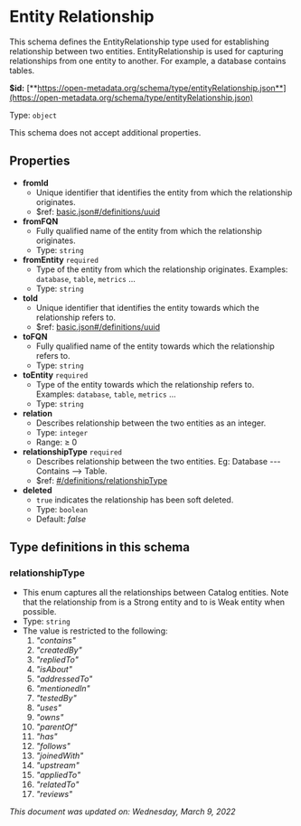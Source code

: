 # Entity Relationship

This schema defines the EntityRelationship type used for establishing relationship between two entities. EntityRelationship is used for capturing relationships from one entity to another. For example, a database contains tables.

**$id:** [**https://open-metadata.org/schema/type/entityRelationship.json**](https://open-metadata.org/schema/type/entityRelationship.json)

Type: `object`

This schema does not accept additional properties.

## Properties

* **fromId**
  * Unique identifier that identifies the entity from which the relationship originates.
  * $ref: [basic.json#/definitions/uuid](basic.md#uuid)
* **fromFQN**
  * Fully qualified name of the entity from which the relationship originates.
  * Type: `string`
* **fromEntity** `required`
  * Type of the entity from which the relationship originates. Examples: `database`, `table`, `metrics` ...
  * Type: `string`
* **toId**
  * Unique identifier that identifies the entity towards which the relationship refers to.
  * $ref: [basic.json#/definitions/uuid](basic.md#uuid)
* **toFQN**
  * Fully qualified name of the entity towards which the relationship refers to.
  * Type: `string`
* **toEntity** `required`
  * Type of the entity towards which the relationship refers to. Examples: `database`, `table`, `metrics` ...
  * Type: `string`
* **relation**
  * Describes relationship between the two entities as an integer.
  * Type: `integer`
  * Range: ≥ 0
* **relationshipType** `required`
  * Describes relationship between the two entities. Eg: Database --- Contains --> Table.
  * $ref: [#/definitions/relationshipType](entityrelationship.md#relationshiptype)
* **deleted**
  * `true` indicates the relationship has been soft deleted.
  * Type: `boolean`
  * Default: _false_

## Type definitions in this schema

### relationshipType

* This enum captures all the relationships between Catalog entities. Note that the relationship from is a Strong entity and to is Weak entity when possible.
* Type: `string`
* The value is restricted to the following:
  1. _"contains"_
  2. _"createdBy"_
  3. _"repliedTo"_
  4. _"isAbout"_
  5. _"addressedTo"_
  6. _"mentionedIn"_
  7. _"testedBy"_
  8. _"uses"_
  9. _"owns"_
  10. _"parentOf"_
  11. _"has"_
  12. _"follows"_
  13. _"joinedWith"_
  14. _"upstream"_
  15. _"appliedTo"_
  16. _"relatedTo"_
  17. _"reviews"_

_This document was updated on: Wednesday, March 9, 2022_
